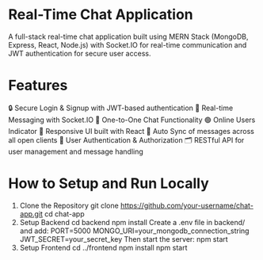 # Real-Time Chat Application
A full-stack real-time chat application built using MERN Stack (MongoDB, Express, React, Node.js) with Socket.IO for real-time communication and JWT authentication for secure user access.
# Features
🔒 Secure Login & Signup with JWT-based authentication
💬 Real-time Messaging with Socket.IO
👥 One-to-One Chat Functionality
🟢 Online Users Indicator
🎨 Responsive UI built with React
🔄 Auto Sync of messages across all open clients
🧾 User Authentication & Authorization
🗂️ RESTful API for user management and message handling

#  How to Setup and Run Locally
1. Clone the Repository
   git clone https://github.com/your-username/chat-app.git
   cd chat-app
2. Setup Backend
   cd backend
   npm install
   Create a .env file in backend/ and add:
   PORT=5000
   MONGO_URI=your_mongodb_connection_string
   JWT_SECRET=your_secret_key
   Then start the server:
   npm start
3. Setup Frontend
   cd ../frontend
   npm install
   npm start
